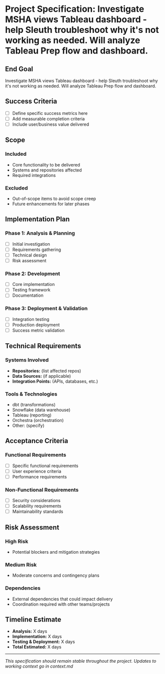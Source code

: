 # Project Specification: Investigate MSHA views Tableau dashboard - help Sleuth troubleshoot why it's not working as needed. Will analyze Tableau Prep flow and dashboard.

## End Goal

Investigate MSHA views Tableau dashboard - help Sleuth troubleshoot why it's not working as needed. Will analyze Tableau Prep flow and dashboard.

<!-- Expand this section with specific, measurable outcomes -->

## Success Criteria

- [ ] Define specific success metrics here
- [ ] Add measurable completion criteria
- [ ] Include user/business value delivered

## Scope

### Included
- Core functionality to be delivered
- Systems and repositories affected
- Required integrations

### Excluded
- Out-of-scope items to avoid scope creep
- Future enhancements for later phases

## Implementation Plan

### Phase 1: Analysis & Planning
- [ ] Initial investigation
- [ ] Requirements gathering
- [ ] Technical design
- [ ] Risk assessment

### Phase 2: Development
- [ ] Core implementation
- [ ] Testing framework
- [ ] Documentation

### Phase 3: Deployment & Validation
- [ ] Integration testing
- [ ] Production deployment
- [ ] Success metric validation

## Technical Requirements

### Systems Involved
- **Repositories:** (list affected repos)
- **Data Sources:** (if applicable)
- **Integration Points:** (APIs, databases, etc.)

### Tools & Technologies
- dbt (transformations)
- Snowflake (data warehouse)
- Tableau (reporting)
- Orchestra (orchestration)
- Other: (specify)

## Acceptance Criteria

### Functional Requirements
- [ ] Specific functional requirements
- [ ] User experience criteria
- [ ] Performance requirements

### Non-Functional Requirements  
- [ ] Security considerations
- [ ] Scalability requirements
- [ ] Maintainability standards

## Risk Assessment

### High Risk
- Potential blockers and mitigation strategies

### Medium Risk
- Moderate concerns and contingency plans

### Dependencies
- External dependencies that could impact delivery
- Coordination required with other teams/projects

## Timeline Estimate

- **Analysis:** X days
- **Implementation:** X days  
- **Testing & Deployment:** X days
- **Total Estimated:** X days

---

*This specification should remain stable throughout the project. Updates to working context go in context.md*
